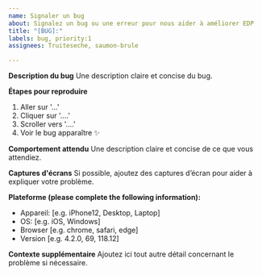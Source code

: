 ```yaml
---
name: Signaler un bug
about: Signalez un bug ou une erreur pour nous aider à améliorer EDP
title: "[BUG]:"
labels: bug, priority:1
assignees: Truiteseche, saumon-brule

---
```


**Description du bug**
Une description claire et concise du bug.

**Étapes pour reproduire**
1. Aller sur '...'
2. Cliquer sur '....'
3. Scroller vers '....'
4. Voir le bug apparaître ✨

**Comportement attendu**
Une description claire et concise de ce que vous attendiez.

**Captures d'écrans**
Si possible, ajoutez des captures d’écran pour aider à expliquer votre problème.

**Plateforme (please complete the following information):**
 - Appareil: [e.g. iPhone12, Desktop, Laptop]
 - OS: [e.g. iOS, Windows]
 - Browser [e.g. chrome, safari, edge]
 - Version [e.g. 4.2.0, 69, 118.12]

**Contexte supplémentaire**
Ajoutez ici tout autre détail concernant le problème si nécessaire.
